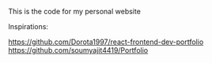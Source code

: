 This is the code for my personal website

Inspirations:

https://github.com/Dorota1997/react-frontend-dev-portfolio
https://github.com/soumyajit4419/Portfolio
